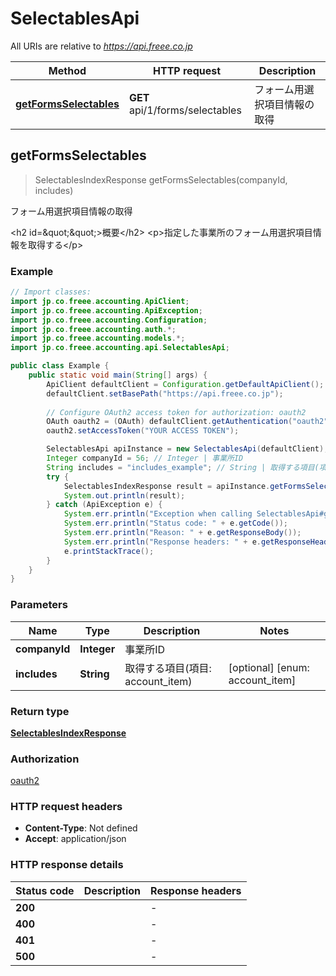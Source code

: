 # SelectablesApi

All URIs are relative to *https://api.freee.co.jp*

Method | HTTP request | Description
------------- | ------------- | -------------
[**getFormsSelectables**](SelectablesApi.md#getFormsSelectables) | **GET** api/1/forms/selectables | フォーム用選択項目情報の取得



## getFormsSelectables

> SelectablesIndexResponse getFormsSelectables(companyId, includes)

フォーム用選択項目情報の取得

 &lt;h2 id&#x3D;\&quot;\&quot;&gt;概要&lt;/h2&gt;  &lt;p&gt;指定した事業所のフォーム用選択項目情報を取得する&lt;/p&gt;

### Example

```java
// Import classes:
import jp.co.freee.accounting.ApiClient;
import jp.co.freee.accounting.ApiException;
import jp.co.freee.accounting.Configuration;
import jp.co.freee.accounting.auth.*;
import jp.co.freee.accounting.models.*;
import jp.co.freee.accounting.api.SelectablesApi;

public class Example {
    public static void main(String[] args) {
        ApiClient defaultClient = Configuration.getDefaultApiClient();
        defaultClient.setBasePath("https://api.freee.co.jp");
        
        // Configure OAuth2 access token for authorization: oauth2
        OAuth oauth2 = (OAuth) defaultClient.getAuthentication("oauth2");
        oauth2.setAccessToken("YOUR ACCESS TOKEN");

        SelectablesApi apiInstance = new SelectablesApi(defaultClient);
        Integer companyId = 56; // Integer | 事業所ID
        String includes = "includes_example"; // String | 取得する項目(項目: account_item)
        try {
            SelectablesIndexResponse result = apiInstance.getFormsSelectables(companyId, includes);
            System.out.println(result);
        } catch (ApiException e) {
            System.err.println("Exception when calling SelectablesApi#getFormsSelectables");
            System.err.println("Status code: " + e.getCode());
            System.err.println("Reason: " + e.getResponseBody());
            System.err.println("Response headers: " + e.getResponseHeaders());
            e.printStackTrace();
        }
    }
}
```

### Parameters


Name | Type | Description  | Notes
------------- | ------------- | ------------- | -------------
 **companyId** | **Integer**| 事業所ID |
 **includes** | **String**| 取得する項目(項目: account_item) | [optional] [enum: account_item]

### Return type

[**SelectablesIndexResponse**](SelectablesIndexResponse.md)

### Authorization

[oauth2](../README.md#oauth2)

### HTTP request headers

- **Content-Type**: Not defined
- **Accept**: application/json

### HTTP response details
| Status code | Description | Response headers |
|-------------|-------------|------------------|
| **200** |  |  -  |
| **400** |  |  -  |
| **401** |  |  -  |
| **500** |  |  -  |

